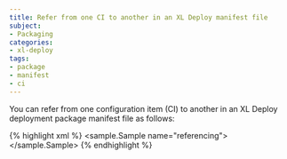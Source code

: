 ```yaml
---
title: Refer from one CI to another in an XL Deploy manifest file
subject:
- Packaging
categories:
- xl-deploy
tags:
- package
- manifest
- ci
---
```



You can refer from one configuration item (CI) to another in an XL Deploy deployment package manifest file as follows:

{% highlight xml %}
<sample.Sample name="referencing">
    <ciReferenceProperty ref="AnimalZooBE" />
    <ciSetReferenceProperty>
        <ci ref="AnimalZooBE" />
    </ciSetReferenceProperty>
    <ciListReferenceProperty>
        <ci ref="AnimalZooBE" />
    </ciListReferenceProperty>
</sample.Sample>
{% endhighlight %}

